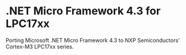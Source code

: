 .NET Micro Framework 4.3 for LPC17xx
==================

Porting Microsoft .NET Micro Framework 4.3 to NXP Semiconductors' Cortex-M3 LPC17xx series.
